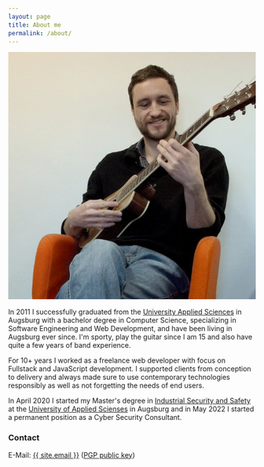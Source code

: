 ```yaml
---
layout: page
title: About me
permalink: /about/
---
```


<div style="text-align:center;">
    <a href="javascript:;" id="launcher">
        <img src="/images/me.jpg" class="selfie-about">
    </a>
</div>

In 2011 I successfully graduated from the <a target="_blank" href="https://www.hs-augsburg.de/">University Applied Sciences</a> in Augsburg with a bachelor degree in Computer Science, specializing in Software Engineering and Web Development, and have been living in Augsburg ever since. I'm sporty, play the guitar since I am 15 and also have quite a few years of band experience.

For 10+ years I worked as a freelance web developer with focus on Fullstack and JavaScript development. I supported clients from conception to delivery and always made sure to use contemporary technologies responsibly as well as not forgetting the needs of end users.

In April 2020 I started my Master's degree in <a href="https://www.hs-augsburg.de/en/Electrical-Engineering/Industrial-Security-and-Safety-MSc.html" target=_blank>Industrial Security and Safety</a> at the <a target="_blank" href="https://www.hs-augsburg.de/">University of Applied Scienses</a> in Augsburg and in May 2022 I started a permanent position as a Cyber Security Consultant.

<!--
I particularly value quality assurance methods like test-driven development, code reviews, the use of version control or tools for static code analysis. Furthermore, I am a convinced user of open source software and <a target="_blank" href="https://github.com/mwager/">engage myself</a> in this area as well, if my time allows it.
-->

<div style="display:none">
    <div class="fancy-images-in-grid pure-g">
        <div class="pure-u-1-3">
            <a href="/images/me.jpg" class="fancybox" rel="me-images">
                <img src="/images/me.jpg" />
            </a>
        </div>
        <div class="pure-u-1-3">
            <a href="/images/me/me1.jpg" class="fancybox" rel="me-images">
                <img src="/images/me/me1.jpg" />
            </a>
        </div>
        <div class="pure-u-1-3">
            <a href="/images/me/me2.jpg" class="fancybox" rel="me-images">
                <img src="/images/me/me2.jpg" />
            </a>
        </div>
    </div>
    <div class="fancy-images-in-grid pure-g">
        <div class="pure-u-1-3">
            <a href="/images/me/me3.jpg" class="fancybox" rel="me-images">
                <img src="/images/me/me3.jpg" />
            </a>
        </div>
        <div class="pure-u-1-3">
            <a href="/images/me/me4.jpg" class="fancybox" rel="me-images">
                <img src="/images/me/me4.jpg" />
            </a>
        </div>
        <div class="pure-u-1-3">
            <a href="/images/me/me5.jpg" class="fancybox" rel="me-images">
                <img src="/images/me/me5.jpg" />
            </a>
        </div>
    </div>
</div>

<script>
document.addEventListener("DOMContentLoaded", function(event) {
  $("#launcher").on("click", function() {
      console.log($(".fancybox"));
        $(".fancybox").eq(0).trigger("click");
    });
});
</script>

### Contact

<!-- Good software is usually created in small, motivated teams. I love doing what I do. Interested in working with me? Don't hesitate to send me an email. -->

E-Mail: <a href="mailto:{{ site.email }}">{{ site.email }}</a> (<a href="/assets/mwager.asc">PGP public key</a>)<br/>
